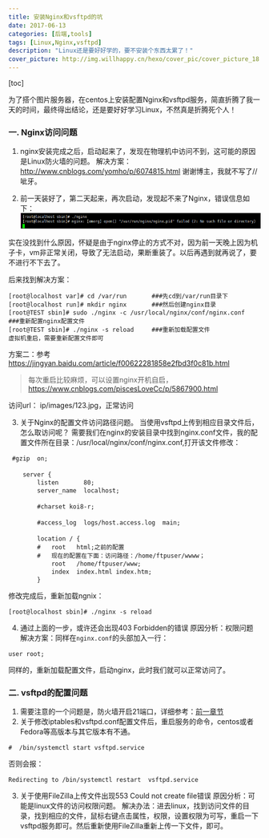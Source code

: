 ```yaml
---
title: 安装Nginx和vsftpd的坑
date: 2017-06-13
categories: [后端,tools]
tags: [Linux,Nginx,vsftpd]
description: "Linux还是要好好学的，要不安装个东西太累了！"
cover_picture: http://img.willhappy.cn/hexo/cover_pic/cover_picture_18.jpg
---
```

<!--more-->

[toc]

为了搭个图片服务器，在centos上安装配置Nginx和vsftpd服务，简直折腾了我一天的时间，最终得出结论，还是要好好学习Linux，不然真是折腾死个人！

### 一. Nginx访问问题

1. nginx安装完成之后，启动起来了，发现在物理机中访问不到，这可能的原因是Linux防火墙的问题。
解决方案：http://www.cnblogs.com/yomho/p/6074815.html
谢谢博主，我就不写了//呲牙。

2. 前一天装好了，第二天起来，再次启动，发现起不来了Nginx，错误信息如下：
![startNginxErr](https://raw.githubusercontent.com/williamHappy/FileRepo/master/hexo/20170113/Java009/img/startNginxErr.png)

实在没找到什么原因，怀疑是由于nginx停止的方式不对，因为前一天晚上因为机子卡，vm非正常关闭，导致了无法启动，果断重装了。以后再遇到就再说了，要不进行不下去了。

后来找到解决方案：
```
[root@localhost var]# cd /var/run		###先cd到/var/run目录下
[root@localhost run]# mkdir nginx		###然后创建nginx目录
[root@TEST sbin]# sudo ./nginx -c /usr/local/nginx/conf/nginx.conf		###重新配置nginx配置文件
[root@TEST sbin]# ./nginx -s reload		###重新加载配置文件
虚拟机重启，需要重新配置文件即可

```

方案二：参考
https://jingyan.baidu.com/article/f00622281858e2fbd3f0c81b.html

> 每次重启比较麻烦，可以设置nginx开机自启，https://www.cnblogs.com/piscesLoveCc/p/5867900.html

访问url： ip/images/123.jpg，正常访问

3. 关于Nginx的配置文件访问路径问题。
当使用vsftpd上传到相应目录文件后，怎么取访问呢？
需要我们在nginx的安装目录中找到nginx.conf文件，我的配置文件所在目录：/usr/local/nginx/conf/nginx.conf,打开该文件修改：
```
 #gzip  on;

    server {
        listen       80;
        server_name  localhost;

        #charset koi8-r;

        #access_log  logs/host.access.log  main;

        location / {
        #   root   html;之前的配置
        #   现在的配置在下面：访问路径：/home/ftpuser/wwww；
            root   /home/ftpuser/www;
            index  index.html index.htm;
        }
```
修改完成后，重新加载ngnix：
```
[root@localhost sbin]# ./nginx -s reload

```
4. 通过上面的一步，或许还会出现403 Forbidden的错误
原因分析：权限问题
解决方案：同样在`nginx.conf`的头部加入一行：
```
user root;
```
同样的，重新加载配置文件，启动nginx，此时我们就可以正常访问了。


### 二. vsftpd的配置问题

1. 需要注意的一个问题是，防火墙开启21端口，详细参考：[前一章节]()
2. 关于修改iptables和vsftpd.conf配置文件后，重启服务的命令，centos或者Fedora等高版本与其它版本有不通。
```
#  /bin/systemctl start vsftpd.service
```
否则会报：
```
Redirecting to /bin/systemctl restart  vsftpd.service
```

3. 关于使用FileZilla上传文件出现553 Could not create file错误
原因分析：可能是linux文件的访问权限问题。
解决办法：进去linux，找到访问文件的目录，找到相应的文件，鼠标右键点击属性，权限，设置权限为可写，重启一下vsftpd服务即可。然后重新使用FileZilla重新上传一下文件，即可。
